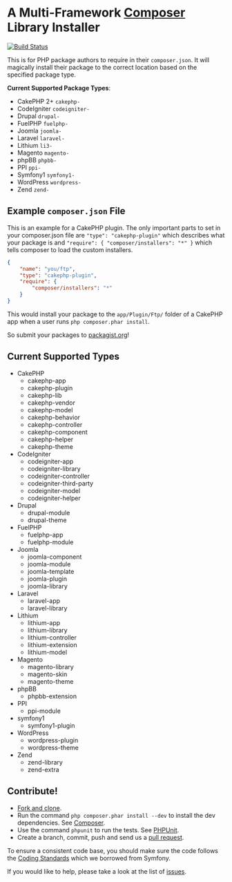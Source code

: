 # A Multi-Framework [Composer](http://getcomposer.org) Library Installer

[![Build Status](https://secure.travis-ci.org/composer/installers.png)](http://travis-ci.org/composer/installers)

This is for PHP package authors to require in their `composer.json`. It will
magically install their package to the correct location based on the specified
package type.

**Current Supported Package Types**:

* CakePHP 2+   `cakephp-`
* CodeIgniter  `codeigniter-`
* Drupal       `drupal-`
* FuelPHP      `fuelphp-`
* Joomla       `joomla-`
* Laravel      `laravel-`
* Lithium      `li3-`
* Magento      `magento-`
* phpBB        `phpbb-`
* PPI          `ppi-`
* Symfony1     `symfony1-`
* WordPress    `wordpress-`
* Zend         `zend-`

## Example `composer.json` File

This is an example for a CakePHP plugin. The only important parts to set in your
composer.json file are `"type": "cakephp-plugin"` which describes what your
package is and `"require": { "composer/installers": "*" }` which tells composer
to load the custom installers.

``` json
{
    "name": "you/ftp",
    "type": "cakephp-plugin",
    "require": {
        "composer/installers": "*"
    }
}
```

This would install your package to the `app/Plugin/Ftp/` folder of a CakePHP app
when a user runs `php composer.phar install`.

So submit your packages to [packagist.org](http://packagist.org)!

## Current Supported Types

* CakePHP
    * cakephp-app
    * cakephp-plugin
    * cakephp-lib
    * cakephp-vendor
    * cakephp-model
    * cakephp-behavior
    * cakephp-controller
    * cakephp-component
    * cakephp-helper
    * cakephp-theme
* CodeIgniter
    * codeigniter-app
    * codeigniter-library
    * codeigniter-controller
    * codeigniter-third-party
    * codeigniter-model
    * codeigniter-helper
* Drupal
    * drupal-module
    * drupal-theme
* FuelPHP
    * fuelphp-app
    * fuelphp-module
* Joomla
    * joomla-component
    * joomla-module
    * joomla-template
    * joomla-plugin
    * joomla-library
* Laravel
    * laravel-app
    * laravel-library
* Lithium
    * lithium-app
    * lithium-library
    * lithium-controller
    * lithium-extension
    * lithium-model
* Magento
    * magento-library
    * magento-skin
    * magento-theme
* phpBB
    * phpbb-extension
* PPI
    * ppi-module
* symfony1
    * symfony1-plugin
* WordPress
    * wordpress-plugin
    * wordpress-theme
* Zend
    * zend-library
    * zend-extra

## Contribute!

* [Fork and clone](https://help.github.com/articles/fork-a-repo).
* Run the command `php composer.phar install --dev` to install the dev
  dependencies. See [Composer](https://github.com/composer/composer#installation--usage).
* Use the command `phpunit` to run the tests. See [PHPUnit](http://phpunit.de).
* Create a branch, commit, push and send us a
  [pull request](https://help.github.com/articles/using-pull-requests).

To ensure a consistent code base, you should make sure the code follows the
[Coding Standards](http://symfony.com/doc/2.0/contributing/code/standards.html)
which we borrowed from Symfony.

If you would like to help, please take a look at the list of
[issues](https://github.com/composer/installers/issues).

